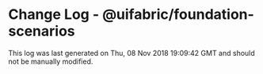 # Change Log - @uifabric/foundation-scenarios

This log was last generated on Thu, 08 Nov 2018 19:09:42 GMT and should not be manually modified.